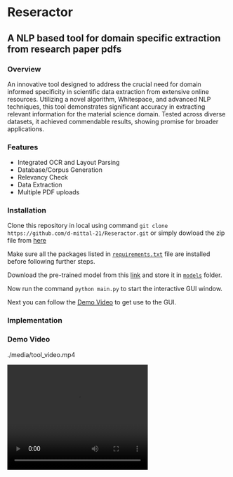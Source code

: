 # Reseractor 
A NLP based tool for domain specific extraction from research paper pdfs
---

### Overview
An innovative tool designed to address the crucial need for domain 
informed specificity in scientific data extraction from extensive online resources. Utilizing a novel algorithm, Whitespace, and advanced NLP techniques, this tool demonstrates significant 
accuracy in extracting relevant information for the material science domain. Tested across diverse datasets, it achieved commendable results, showing promise for broader applications.

### Features
- Integrated OCR and Layout Parsing
- Database/Corpus Generation
- Relevancy Check
- Data Extraction
- Multiple PDF uploads

### Installation

Clone this repository in local using command `git clone https://github.com/d-mittal-21/Reseractor.git` or simply dowload the zip file from [here](https://github.com/d-mittal-21/Reseractor/archive/refs/heads/main.zip)

Make sure all the packages listed in [`requirements.txt`](requirements.txt) file are installed before following further steps.

Download the pre-trained model from this [link](abc.com) and store it in [`models`](./models/) folder.

Now run the command `python main.py` to start the interactive GUI window.

Next you can follow the [Demo Video](#demo-video) to get use to the GUI.

### Implementation

### Demo Video

./media/tool_video.mp4

<video width="320" height="240" controls>
  <source src="./media/tool_video.mp4">
</video>


